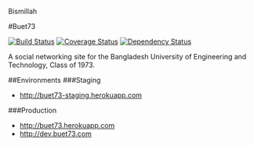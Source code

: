 Bismillah

#Buet73

[![Build
Status](https://travis-ci.org/asifrc/buet73.svg?branch=master)](https://travis-ci.org/asifrc/buet73)
[![Coverage Status](https://coveralls.io/repos/asifrc/buet73/badge.png)](https://coveralls.io/r/asifrc/buet73)
[![Dependency Status](https://gemnasium.com/asifrc/buet73.png)](https://gemnasium.com/asifrc/buet73)

A social networking site for the Bangladesh University of Engineering and Technology, Class of 1973.


##Environments
###Staging
- http://buet73-staging.herokuapp.com

###Production
- http://buet73.herokuapp.com
- http://dev.buet73.com
